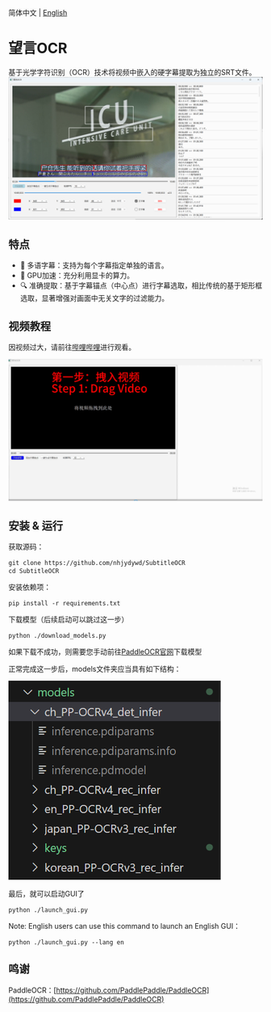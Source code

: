 简体中文 | [English](README.en.md)


# 望言OCR

基于光学字符识别（OCR）技术将视频中嵌入的硬字幕提取为独立的SRT文件。
<img src="docs/gui.png" alt="gui" style="max-height: 300px;">

## 特点
* 🔄 多语字幕：支持为每个字幕指定单独的语言。
* 🚀 GPU加速：充分利用显卡的算力。
* 🔍 准确提取：基于字幕锚点（中心点）进行字幕选取，相比传统的基于矩形框选取，显著增强对画面中无关文字的过滤能力。

## 视频教程
因视频过大，请前往[哔哩哔哩](https://www.bilibili.com/video/BV1dJ2rYPEKP/)进行观看。

<img src="docs/tutorial.png" alt="tutorial" style="max-height: 300px;">


## 安装 & 运行
获取源码：
```
git clone https://github.com/nhjydywd/SubtitleOCR
cd SubtitleOCR
```
安装依赖项：
```
pip install -r requirements.txt
```

下载模型（后续启动可以跳过这一步）
```
python ./download_models.py
```
如果下载不成功，则需要您手动前往[PaddleOCR官网](https://paddlepaddle.github.io/PaddleOCR/main/ppocr/model_list.html)下载模型

正常完成这一步后，models文件夹应当具有如下结构：

![models文件夹](docs/models.png)


最后，就可以启动GUI了
```
python ./launch_gui.py
```

Note: English users can use this command to launch an English GUI：
```
python ./launch_gui.py --lang en
```



## 鸣谢
PaddleOCR：[https://github.com/PaddlePaddle/PaddleOCR](https://github.com/PaddlePaddle/PaddleOCR)